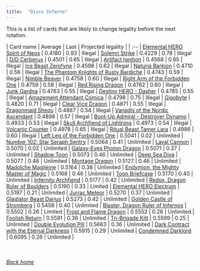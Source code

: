 ```yaml
---
title:  "Disco Inferno"
---
```


This is a list of cards that are likely to change legality before the next rotation.

| Card name | Average | Last | Projected legality |
| :-- |
[Elemental HERO Spirit of Neos](https://db.ygoprodeck.com/card/?search=Elemental%20HERO%20Spirit%20of%20Neos) | 0.4180 | 0.93 | Illegal |
[Solemn Strike](https://db.ygoprodeck.com/card/?search=Solemn%20Strike) | 0.4229 | 0.78 | Illegal |
[D/D Cerberus](https://db.ygoprodeck.com/card/?search=D/D%20Cerberus) | 0.4501 | 0.65 | Illegal |
[Artifact Ignition](https://db.ygoprodeck.com/card/?search=Artifact%20Ignition) | 0.4568 | 0.65 | Illegal |
[Ice Beast Zerofyne](https://db.ygoprodeck.com/card/?search=Ice%20Beast%20Zerofyne) | 0.4598 | 0.62 | Illegal |
[Naturia Barkion](https://db.ygoprodeck.com/card/?search=Naturia%20Barkion) | 0.4710 | 0.56 | Illegal |
[The Phantom Knights of Rusty Bardiche](https://db.ygoprodeck.com/card/?search=The%20Phantom%20Knights%20of%20Rusty%20Bardiche) | 0.4743 | 0.59 | Illegal |
[Nimble Beaver](https://db.ygoprodeck.com/card/?search=Nimble%20Beaver) | 0.4758 | 0.60 | Illegal |
[Right Arm of the Forbidden One](https://db.ygoprodeck.com/card/?search=Right%20Arm%20of%20the%20Forbidden%20One) | 0.4759 | 0.58 | Illegal |
[Red Rising Dragon](https://db.ygoprodeck.com/card/?search=Red%20Rising%20Dragon) | 0.4762 | 0.60 | Illegal |
[Junk Gardna](https://db.ygoprodeck.com/card/?search=Junk%20Gardna) | 0.4763 | 0.55 | Illegal |
[Destiny HERO - Dasher](https://db.ygoprodeck.com/card/?search=Destiny%20HERO%20-%20Dasher) | 0.4785 | 0.55 | Illegal |
[Amazement Attendant Comica](https://db.ygoprodeck.com/card/?search=Amazement%20Attendant%20Comica) | 0.4798 | 0.75 | Illegal |
[Gigobyte](https://db.ygoprodeck.com/card/?search=Gigobyte) | 0.4820 | 0.71 | Illegal |
[Clear Vice Dragon](https://db.ygoprodeck.com/card/?search=Clear%20Vice%20Dragon) | 0.4871 | 0.55 | Illegal |
[Dragonmaid Sheou](https://db.ygoprodeck.com/card/?search=Dragonmaid%20Sheou) | 0.4887 | 0.54 | Illegal |
[Vanadis of the Nordic Ascendant](https://db.ygoprodeck.com/card/?search=Vanadis%20of%20the%20Nordic%20Ascendant) | 0.4898 | 0.57 | Illegal |
[Boot-Up Admiral - Destroyer Dynamo](https://db.ygoprodeck.com/card/?search=Boot-Up%20Admiral%20-%20Destroyer%20Dynamo) | 0.4933 | 0.53 | Illegal |
[Skull Archfiend of Lightning](https://db.ygoprodeck.com/card/?search=Skull%20Archfiend%20of%20Lightning) | 0.4973 | 0.54 | Illegal |
[Volcanic Counter](https://db.ygoprodeck.com/card/?search=Volcanic%20Counter) | 0.4978 | 0.65 | Illegal |
[Ritual Beast Tamer Lara](https://db.ygoprodeck.com/card/?search=Ritual%20Beast%20Tamer%20Lara) | 0.4986 | 0.60 | Illegal |
[Left Leg of the Forbidden One](https://db.ygoprodeck.com/card/?search=Left%20Leg%20of%20the%20Forbidden%20One) | 0.5041 | 0.02 | Unlimited |
[Number 102: Star Seraph Sentry](https://db.ygoprodeck.com/card/?search=Number%20102:%20Star%20Seraph%20Sentry) | 0.5064 | 0.41 | Unlimited |
[Laval Cannon](https://db.ygoprodeck.com/card/?search=Laval%20Cannon) | 0.5070 | 0.02 | Unlimited |
[Galaxy-Eyes Photon Dragon](https://db.ygoprodeck.com/card/?search=Galaxy-Eyes%20Photon%20Dragon) | 0.5071 | 0.37 | Unlimited |
[Shadow Toon](https://db.ygoprodeck.com/card/?search=Shadow%20Toon) | 0.5073 | 0.46 | Unlimited |
[Deep Sea Diva](https://db.ygoprodeck.com/card/?search=Deep%20Sea%20Diva) | 0.5077 | 0.46 | Unlimited |
[Montage Dragon](https://db.ygoprodeck.com/card/?search=Montage%20Dragon) | 0.5127 | 0.46 | Unlimited |
[Madolche Magileine](https://db.ygoprodeck.com/card/?search=Madolche%20Magileine) | 0.5164 | 0.38 | Unlimited |
[Endymion, the Mighty Master of Magic](https://db.ygoprodeck.com/card/?search=Endymion,%20the%20Mighty%20Master%20of%20Magic) | 0.5168 | 0.46 | Unlimited |
[Toon Briefcase](https://db.ygoprodeck.com/card/?search=Toon%20Briefcase) | 0.5170 | 0.40 | Unlimited |
[Infernity Archfiend](https://db.ygoprodeck.com/card/?search=Infernity%20Archfiend) | 0.5177 | 0.42 | Unlimited |
[Redox, Dragon Ruler of Boulders](https://db.ygoprodeck.com/card/?search=Redox,%20Dragon%20Ruler%20of%20Boulders) | 0.5190 | 0.33 | Limited |
[Elemental HERO Electrum](https://db.ygoprodeck.com/card/?search=Elemental%20HERO%20Electrum) | 0.5197 | 0.21 | Unlimited |
[Jurrac Meteor](https://db.ygoprodeck.com/card/?search=Jurrac%20Meteor) | 0.5270 | 0.37 | Unlimited |
[Gladiator Beast Darius](https://db.ygoprodeck.com/card/?search=Gladiator%20Beast%20Darius) | 0.5273 | 0.42 | Unlimited |
[Golden Castle of Stromberg](https://db.ygoprodeck.com/card/?search=Golden%20Castle%20of%20Stromberg) | 0.5458 | 0.40 | Unlimited |
[Blaster, Dragon Ruler of Infernos](https://db.ygoprodeck.com/card/?search=Blaster,%20Dragon%20Ruler%20of%20Infernos) | 0.5502 | 0.26 | Limited |
[Frost and Flame Dragon](https://db.ygoprodeck.com/card/?search=Frost%20and%20Flame%20Dragon) | 0.5552 | 0.26 | Unlimited |
[Foolish Return](https://db.ygoprodeck.com/card/?search=Foolish%20Return) | 0.5591 | 0.36 | Unlimited |
[Tri-Brigade Kitt](https://db.ygoprodeck.com/card/?search=Tri-Brigade%20Kitt) | 0.5599 | 0.25 | Unlimited |
[Double Evolution Pill](https://db.ygoprodeck.com/card/?search=Double%20Evolution%20Pill) | 0.5663 | 0.36 | Unlimited |
[Dark Contract with the Eternal Darkness](https://db.ygoprodeck.com/card/?search=Dark%20Contract%20with%20the%20Eternal%20Darkness) | 0.5915 | 0.29 | Unlimited |
[Condemned Darklord](https://db.ygoprodeck.com/card/?search=Condemned%20Darklord) | 0.6095 | 0.26 | Unlimited |

<br>

###### [Back home](index)